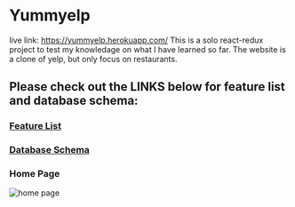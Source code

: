 # Yummyelp
live link: https://yummyelp.herokuapp.com/
This is a solo react-redux project to test my knowledage on what I have learned so far.
The website is a clone of yelp, but only focus on restaurants.

## Please check out the LINKS below for feature list and database schema:
### [Feature List](https://github.com/tan004/yummyelp/wiki/Feature-List)

### [Database Schema ](https://github.com/tan004/yummyelp/wiki/Database-Schema)

### Home Page
![home page](https://i.imgur.com/uBD2pe8.png)
